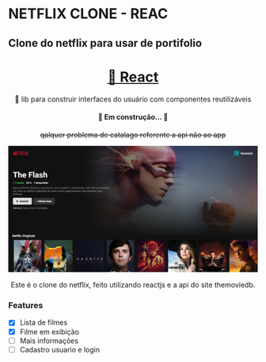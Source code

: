 # NETFLIX CLONE - REAC
## Clone do netflix para usar de portifolio

<h1 align="center">
    <a href="https://pt-br.reactjs.org/">🔗 React</a>
</h1>
<p align="center">🚀 lib para construir interfaces do usuário com componentes reutilizáveis</p>


<h4 align="center"> 
	🚧 Em construção...  🚧
</h4>

<!-- <p align="center">
 <a href="#objetivo">Objetivo</a> •
 <a href="#roadmap">Roadmap</a> • 
 <a href="#tecnologias">Tecnologias</a> •
</p> -->

<p align="center">
 <strike> qalquer problema de catalago referente a api não ao app </strike>
</p>

<img src="./src/screenshots/Screenshot_1.png"/>

<p align="center"> Este é o clone do netflix, feito utilizando reactjs e a api do site themoviedb.</p>

### Features 

- [x] Lista de filmes
- [x] Filme em exibição
- [ ] Mais informações
- [ ] Cadastro usuario e login
